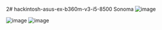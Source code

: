 2# hackintosh-asus-ex-b360m-v3-i5-8500
Sonoma
![image](https://github.com/sonvirgo/hackintosh-asus-ex-b360m-v3-i5-8500/assets/10823037/d7d2eb1b-4203-43ee-8bc4-5340651349cd)

![image](https://github.com/sonvirgo/hackintosh-asus-ex-b360m-v3-i5-8500/assets/10823037/4c4b2f5b-a91c-4584-a451-28b49448fdaa)
![image](https://github.com/sonvirgo/hackintosh-asus-ex-b360m-v3-i5-8500/assets/10823037/9e543739-12f8-4149-b8e4-07ca1e36200d)
